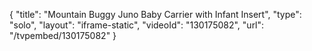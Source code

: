 {
    "title": "Mountain Buggy Juno Baby Carrier with Infant Insert",
    "type": "solo",
    "layout": "iframe-static",
    "videoId": "130175082",
    "url": "\/tvpembed\/130175082"
}